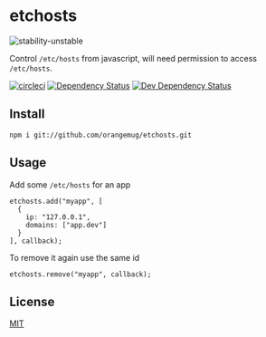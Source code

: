 # etchosts
![stability-unstable](https://img.shields.io/badge/stability-unstable-yellow.svg)

Control `/etc/hosts` from javascript, will need permission to access `/etc/hosts`.

[![circleci](https://circleci.com/gh/orangemug/etchosts.png?style=shield)](https://circleci.com/gh/orangemug/etchosts)
[![Dependency Status](https://david-dm.org/orangemug/etchosts.svg)](https://david-dm.org/orangemug/etchosts)
[![Dev Dependency Status](https://david-dm.org/orangemug/etchosts/dev-status.svg)](https://david-dm.org/orangemug/etchosts#info=devDependencies)


## Install

    npm i git://github.com/orangemug/etchosts.git


## Usage
Add some `/etc/hosts` for an app

    etchosts.add("myapp", [
      {
        ip: "127.0.0.1",
        domains: ["app.dev"]
      }
    ], callback);

To remove it again use the same id

    etchosts.remove("myapp", callback);


## License
[MIT](LICENSE)
